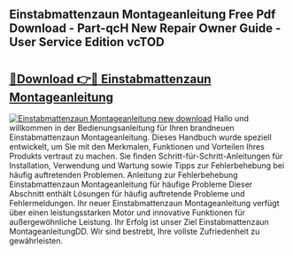 ## Einstabmattenzaun Montageanleitung Free Pdf Download - Part-qcH New Repair Owner Guide - User Service Edition vcTOD

# <h2><a href="http://df6czgs.blite.top/?on=Einstabmattenzaun+Montageanleitung">🔗Download 👉🔴 Einstabmattenzaun Montageanleitung</a></h2>

[![Einstabmattenzaun Montageanleitung new download](https://i.imgur.com/lujVjoI.png)](http://df6czgs.blite.top/?on=Einstabmattenzaun+Montageanleitung)
Hallo und willkommen in der Bedienungsanleitung für Ihren brandneuen Einstabmattenzaun Montageanleitung. Dieses Handbuch wurde speziell entwickelt, um Sie mit den Merkmalen, Funktionen und Vorteilen Ihres Produkts vertraut zu machen. Sie finden Schritt-für-Schritt-Anleitungen für Installation, Verwendung und Wartung sowie Tipps zur Fehlerbehebung bei häufig auftretenden Problemen. Anleitung zur Fehlerbehebung Einstabmattenzaun Montageanleitung für häufige Probleme Dieser Abschnitt enthält Lösungen für häufig auftretende Probleme und Fehlermeldungen. Ihr neuer Einstabmattenzaun Montageanleitung verfügt über einen leistungsstarken Motor und innovative Funktionen für außergewöhnliche Leistung. Ihr Erfolg ist unser Ziel Einstabmattenzaun MontageanleitungDD. Wir sind bestrebt, Ihre vollste Zufriedenheit zu gewährleisten.
